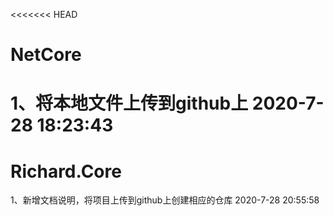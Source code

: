 <<<<<<< HEAD
# NetCore

1、将本地文件上传到github上 2020-7-28 18:23:43
=======
# Richard.Core

1、新增文档说明，将项目上传到github上创建相应的仓库 2020-7-28 20:55:58
